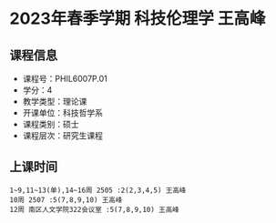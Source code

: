 # 2023年春季学期 科技伦理学 王高峰






## 课程信息

- 课程号：PHIL6007P.01
- 学分：4
- 教学类型：理论课
- 开课单位：科技哲学系
- 课程类别：硕士
- 课程层次：研究生课程

## 上课时间

```
1~9,11~13(单),14~16周 2505 :2(2,3,4,5) 王高峰
10周 2507 :5(7,8,9,10) 王高峰
12周 南区人文学院322会议室 :5(7,8,9,10) 王高峰
```

